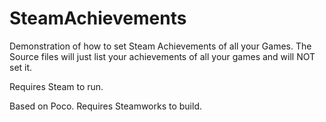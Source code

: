 # SteamAchievements
Demonstration of how to set Steam Achievements of all your Games.
The Source files will just list your achievements of all your games and will NOT set it.

Requires Steam to run.

Based on Poco.
Requires Steamworks to build.
